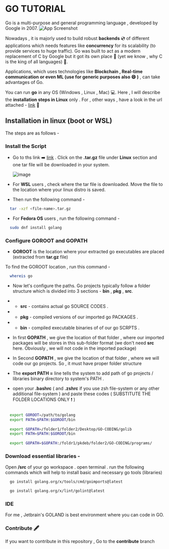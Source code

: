 # GO TUTORIAL

Go is a multi-purpose and general programming language , developed by Google in 2007. ![App Screenshot](https://cdn1.iconfinder.com/data/icons/google-s-logo/150/Google_Icons-09-20.png)

Nowadays , it is majorly used to build robust **backends** 💿 of different applications which needs features like **concurrency** for its scalability (to provide services to huge traffic). Go was built to act as a modern replacement of C by Google but it got its own place 🥈 (yet we know , why C is the king of all languages) 👑.

Applications, which uses technologies like **Blockchain , Real-time communication or even ML (use for generic purposes also 😄 )** , can take advantages of Go.

You can run **go** in any OS (Windows , Linux , Mac) 💻. Here , I will describe the **installation steps in Linux** only . For , other ways , have a look in the url attached - [link](https://go.dev/doc/install) 👀

## Installation in linux (boot or WSL)
The steps are as follows -

### Install the Script
- Go to ths link ➡️ [link](https://go.dev/dl/) . Click on the **.tar.gz** file under **Linux** section and one tar file will be downloaded in your system.

  ![image](https://github.com/user-attachments/assets/254fb2f1-5220-4f99-8f04-0b81694f0916)

- For **WSL** users , check where the tar file is downloaded. Move the file to the location where your linux distro is saved.
- Then run the following command -
```bash
  tar -xzf <file-name>.tar.gz
```
- For **Fedora OS** users , run the following command -
```bash
  sudo dnf install golang
```

### Configure GOROOT and GOPATH

- **GOROOT** is the location where your extracted go executables are placed (extracted from **tar.gz** file)

To find the GOROOT location , run this command -
```bash
  whereis go
```
- Now let's configure the paths. Go projects typically follow a folder structure which is divided into 3 sections - **bin** , **pkg** , **src**.

- - **src** - contains actual go SOURCE CODES .

- - **pkg** - compiled versions of our imported go PACKAGES .

- - **bin** - compiled executable binaries of of our go SCRPTS .

- In first **GOPATH** , we give the location of that folder , where our imported packages will be stores in this sub-folder format (we don't need **src** here. Obviously ,
  we will not code in the imported package)

- In Second **GOPATH** , we give the location of that folder , where we will code our go projects. So , it must have proper folder structure

- The **export PATH =** line tells the system to add path of go projects / libraries binary directory to system's PATH .

- open your **.bashrc** ( and **.zshrc** if you use zsh file-system or any other additional file-system ) and paste these codes ( SUBSTITUTE THE FOLDER LOCATIONS ONLY ❗ )

```bash

  export GOROOT=/path/to/golang
  export PATH=$PATH:$GOROOT/bin
  
  export GOPATH=/folder1/folder2/Desktop/GO-CODING/golib
  export PATH=$PATH:$GOROOT/bin
  
  export GOPATH=$GOPATH:/foldr1/pkdeb/folder2/GO-CODING/programs/

```

### Download essential libraries -

Open **/src** of your go workspace . open terminal . run the following commands which will help to install basic and necessary go tools (libraries)

```bash
  go install golang.org/x/tools/cmd/goimports@latest

  go install golang.org/x/lint/golint@latest

```

### IDE
For me , Jetbrain's GOLAND is best environment where you can code in GO.

### Contribute 🖋️
If you want to contribute in this repository , Go to the **contribute** branch
